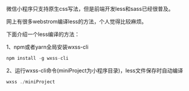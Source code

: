 微信小程序只支持原生css写法，但是前端开发less和sass已经很普及。

网上有很多webstrom编译less的方法，个人觉得比较麻烦。

下面介绍一个less编译的方法：

1、npm或者yarn全局安装wxss-cli

```javascript
npm install -g wxss-cli
```

2、运行wxss-cli命令(miniProject为小程序目录)，less文件保存时自动编译

```javascript
wxss ./miniProject
```

